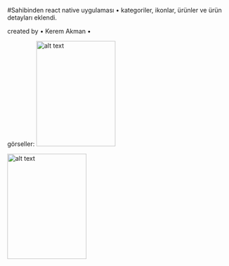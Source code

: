 #Sahibinden react native uygulaması
• kategoriler, ikonlar, ürünler ve ürün detayları eklendi.

created by • Kerem Akman •

görseller:
<img src="https://i.hizliresim.com/3e8o19k.jpg" alt="alt text" width="180" height="240">

<img src="https://i.hizliresim.com/lhd1ucb.jpg" alt="alt text" width="180" height="240">
